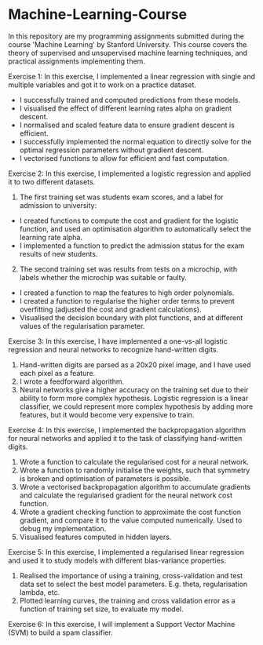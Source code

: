 # Machine-Learning-Course
In this repository are my programming assignments submitted during the course 'Machine Learning' by Stanford University. This course covers the theory of supervised and unsupervised machine learning techniques, and practical assignments implementing them.

Exercise 1:
  In this exercise, I implemented a linear regression with single and multiple variables and got it to work on a practice dataset.
- I successfully trained and computed predictions from these models.
- I visualised the effect of different learning rates alpha on gradient descent.
- I normalised and scaled feature data to ensure gradient descent is efficient.
- I successfully implemented the normal equation to directly solve for the optimal regression parameters without gradient descent.
- I vectorised functions to allow for efficient and fast computation.

Exercise 2:
  In this exercise, I implemented a logistic regression and applied it to two different datasets.
1. The first training set was students exam scores, and a label for admission to university:
- I created functions to compute the cost and gradient for the logistic function, and used an optimisation algorithm to automatically
      select the learning rate alpha.
- I implemented a function to predict the admission status for the exam results of new students.
2. The second training set was results from tests on a microchip, with labels whether the microchip was suitable or faulty.
- I created a function to map the features to high order polynomials.
- I created a function to regularise the higher order terms to prevent overfitting (adjusted the cost and gradient calculations).
- Visualised the decision boundary with plot functions, and at different values of the regularisation parameter.

Exercise 3:
  In this exercise, I have implemented a one-vs-all logistic regression and neural networks to recognize hand-written digits.

1. Hand-written digits are parsed as a 20x20 pixel image, and I have used each pixel as a feature.
2. I wrote a feedforward algorithm.
2. Neural networks give a higher accuracy on the training set due to their ability to form more complex hypothesis. Logistic regression is a linear classifier, we could represent more complex hypothesis by adding more features, but it would become very expensive to train.

Exercise 4:
  In this exercise, I implemented the backpropagation algorithm for neural networks and applied it to the task of classifying hand-written digits.

 1. Wrote a function to calculate the regularised cost for a neural network.
 2. Wrote a function to randomly initialise the weights, such that symmetry is broken and optimisation of parameters is possible.
 3. Wrote a vectorised backpropagation algorithm to accumulate gradients and calculate the regularised gradient for the neural network cost function.
 4. Wrote a gradient checking function to approximate the cost function gradient, and compare it to the value computed numerically. Used to debug my implementation.
 5. Visualised features computed in hidden layers.

 Exercise 5:
  In this exercise, I implemented a regularised linear regression and used it to study models with different bias-variance properties.

  1. Realised the importance of using a training, cross-validation and test data set to select the best model parameters. E.g. theta, regularisation lambda, etc.
  2. Plotted learning curves, the training and cross validation error as a function of training set size, to evaluate my model.

  Exercise 6:
    In this exercise, I will implement a Support Vector Machine (SVM) to build a spam classifier. 
